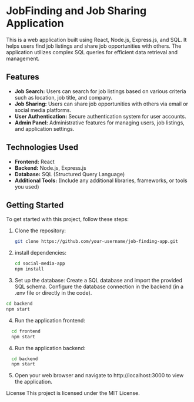 # JobFinding and Job Sharing Application

This is a web application built using React, Node.js, Express.js, and SQL. It helps users find job listings and share job opportunities with others. The application utilizes complex SQL queries for efficient data retrieval and management.

## Features

- **Job Search:** Users can search for job listings based on various criteria such as location, job title, and company.
- **Job Sharing:** Users can share job opportunities with others via email or social media platforms.
- **User Authentication:** Secure authentication system for user accounts.
- **Admin Panel:** Administrative features for managing users, job listings, and application settings.

## Technologies Used

- **Frontend:** React
- **Backend:** Node.js, Express.js
- **Database:** SQL (Structured Query Language)
- **Additional Tools:** (Include any additional libraries, frameworks, or tools you used)

## Getting Started

To get started with this project, follow these steps:

1. Clone the repository:

   ```bash
   git clone https://github.com/your-username/job-finding-app.git

2. install dependencies:
   ```bash
   cd social-media-app
   npm install
   
3. Set up the database:
Create a SQL database and import the provided SQL schema.
Configure the database connection in the backend (in a .env file or directly in the code).
```bash
cd backend
npm start
```
4. Run the application frontend:
```bash
  cd frontend
  npm start
```

4. Run the application backend:
```bash
  cd backend
  npm start
```
5. Open your web browser and navigate to http://localhost:3000 to view the application.

License
This project is licensed under the MIT License.
